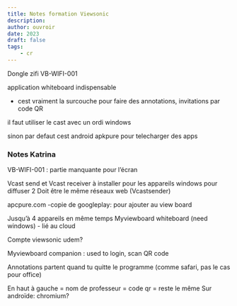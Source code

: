 ```yaml
---
title: Notes formation Viewsonic
description: 
author: ouvroir
date: 2023
draft: false
tags:
    - cr
---
```


Dongle zifi
VB-WIFI-001

application whiteboard indispensable
- cest vraiment la surcouche pour faire des annotations, invitations par code QR

il faut utiliser le cast avec un ordi windows


sinon par defaut cest android
apkpure pour telecharger des apps


### Notes Katrina

VB-WIFI-001 : partie manquante pour l’écran

Vcast send et Vcast receiver à installer pour les appareils windows pour diffuser
2
Doit être le même réseaux web (Vcastsender)

apcpure.com -copie de googleplay: pour ajouter au view board

Jusqu’à 4 appareils en même temps
Myviewboard whiteboard (need windows) - lié au cloud

Compte viewsonic udem?

Myviewboard companion : used to login, scan QR code

Annotations partent quand tu quitte le programme (comme safari, pas le cas pour office)

En haut à gauche = nom de professeur = code qr = reste le même
Sur androïde: chromium?

